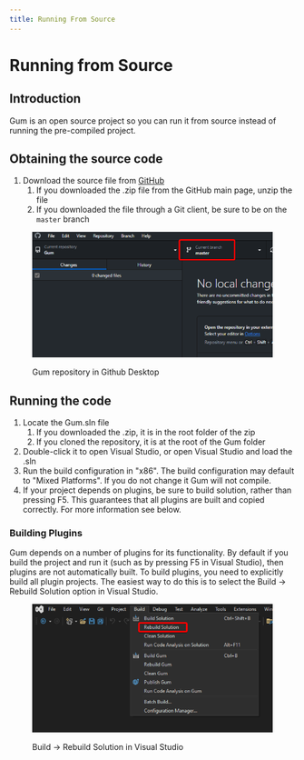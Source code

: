 ```yaml
---
title: Running From Source
---
```


# Running from Source

## Introduction

Gum is an open source project so you can run it from source instead of running the pre-compiled project.

## Obtaining the source code

1. Download the source file from [GitHub](https://github.com/vchelaru/gum)
   1. If you downloaded the .zip file from the GitHub main page, unzip the file
   2. If you downloaded the file through a Git client, be sure to be on the `master` branch

<figure><img src="../.gitbook/assets/image.png" alt=""><figcaption><p>Gum repository in Github Desktop</p></figcaption></figure>

## Running the code

1. Locate the Gum.sln file
   1. If you downloaded the .zip, it is in the root folder of the zip
   2. If you cloned the repository, it is at the root of the Gum folder
2. Double-click it to open Visual Studio, or open Visual Studio and load the .sln
3. Run the build configuration in "x86". The build configuration may default to "Mixed Platforms". If you do not change it Gum will not compile.
4. If your project depends on plugins, be sure to build solution, rather than pressing F5. This guarantees that all plugins are built and copied correctly. For more information see below.

### Building Plugins

Gum depends on a number of plugins for its functionality. By default if you build the project and run it (such as by pressing F5 in Visual Studio), then plugins are not automatically built. To build plugins, you need to explicitly build all plugin projects. The easiest way to do this is to select the Build -> Rebuild Solution option in Visual Studio.

<figure><img src="../.gitbook/assets/image (1).png" alt=""><figcaption><p>Build -> Rebuild Solution in Visual Studio</p></figcaption></figure>
